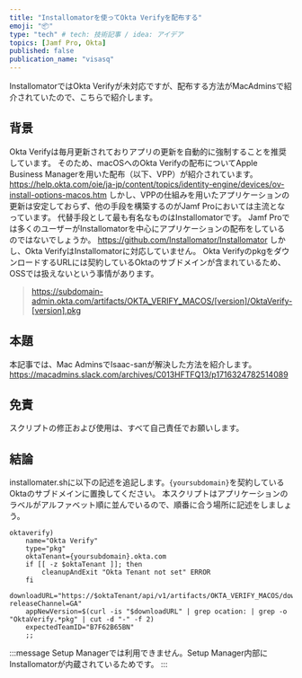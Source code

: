 ```yaml
---
title: "Installomatorを使ってOkta Verifyを配布する"
emoji: "📦️"
type: "tech" # tech: 技術記事 / idea: アイデア
topics: [Jamf Pro, Okta]
published: false
publication_name: "visasq"
---
```


InstallomatorではOkta Verifyが未対応ですが、配布する方法がMacAdminsで紹介されていたので、こちらで紹介します。

## 背景
Okta Verifyは毎月更新されておりアプリの更新を自動的に強制することを推奨しています。
そのため、macOSへのOkta Verifyの配布についてApple Business Managerを用いた配布（以下、VPP）が紹介されています。
https://help.okta.com/oie/ja-jp/content/topics/identity-engine/devices/ov-install-options-macos.htm
しかし、VPPの仕組みを用いたアプリケーションの更新は安定しておらず、他の手段を構築するのがJamf Proにおいては主流となっています。
代替手段として最も有名なものはInstallomatorです。
Jamf Proでは多くのユーザーがInstallomatorを中心にアプリケーションの配布をしているのではないでしょうか。
https://github.com/Installomator/Installomator
しかし、Okta VerifyはInstallomatorに対応していません。
Okta VerifyのpkgをダウンロードするURLには契約しているOktaのサブドメインが含まれているため、OSSでは扱えないという事情があります。
>https://subdomain-admin.okta.com/artifacts/OKTA_VERIFY_MACOS/[version]/OktaVerify-[version].pkg

## 本題
本記事では、Mac AdminsでIsaac-sanが解決した方法を紹介します。
https://macadmins.slack.com/archives/C013HFTFQ13/p1716324782514089

## 免責
スクリプトの修正および使用は、すべて自己責任でお願いします。

## 結論
installomater.shに以下の記述を追記します。`{yoursubdomain}`を契約しているOktaのサブドメインに置換してください。
本スクリプトはアプリケーションのラベルがアルファベット順に並んでいるので、順番に合う場所に記述をしましょう。

```
oktaverify)
    name="Okta Verify"
    type="pkg"
    oktaTenant={yoursubdomain}.okta.com
    if [[ -z $oktaTenant ]]; then
        cleanupAndExit "Okta Tenant not set" ERROR
    fi
    downloadURL="https://$oktaTenant/api/v1/artifacts/OKTA_VERIFY_MACOS/download?releaseChannel=GA"
    appNewVersion=$(curl -is "$downloadURL" | grep ocation: | grep -o "OktaVerify.*pkg" | cut -d "-" -f 2)
    expectedTeamID="B7F62B65BN"
    ;;
```

:::message
Setup Managerでは利用できません。Setup Manager内部にInstallomatorが内蔵されているためです。
:::